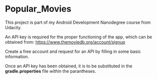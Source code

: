 # Popular_Movies
This project is part of my Android Development Nanodegree course from Udacity.

An API key is required for the proper functioning of the app, which can be obtained from:
https://www.themoviedb.org/account/signup

Create a free account and request for an API by filling in some basic information. 

Once an API key has been obtained, it is to be substituted in the **gradle.properties** file *within* the parantheses.

